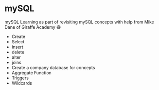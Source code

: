 # mySQL
mySQL Learning as part of revisiting mySQL concepts with help from Mike Dane of Giraffe Academy :smile:

- Create
- Select
- insert
- delete
- alter
- joins
- Create a company database for concepts
- Aggregate Function
- Triggers
- Wildcards
